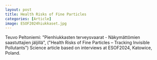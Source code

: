 ```yaml
---
layout: post
title: Health Risks of Fine Particles 
categories: [Article]
image: ESOF2024hiukkaset.jpg
---
```


Teuvo Peltoniemi: "Pienhiukkasten terveysvaarat - Näkymättömien saastuttajien jäljillä", ("Health Risks of Fine Particles – Tracking Invisible Pollutants") Science article based on interviews at ESOF2024, Katowice, Poland. 
